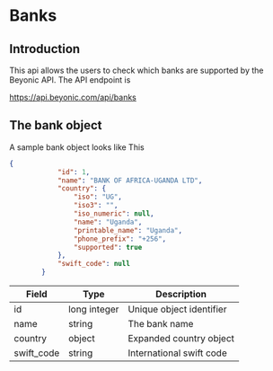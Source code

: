 # Banks

## Introduction

This api allows the users to check which banks are supported by the Beyonic API.
The API endpoint is <aside class="notice">https://api.beyonic.com/api/banks</aside>

## The bank object
A sample bank object looks like This

```json
{
            "id": 1,
            "name": "BANK OF AFRICA-UGANDA LTD",
            "country": {
                "iso": "UG",
                "iso3": "",
                "iso_numeric": null,
                "name": "Uganda",
                "printable_name": "Uganda",
                "phone_prefix": "+256",
                "supported": true
            },
            "swift_code": null
        }
```

Field | Type | Description
----- | -----| ----
id | long integer | Unique object identifier
name | string | The bank name
country | object | Expanded country object
swift_code | string | International swift code 
